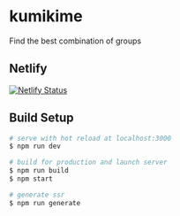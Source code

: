 # kumikime

Find the best combination of groups

## Netlify

[![Netlify Status](https://api.netlify.com/api/v1/badges/fbf92c96-1b4e-4c43-8018-b40bc0820713/deploy-status)](https://app.netlify.com/sites/kumikime/deploys)



## Build Setup

``` bash
# serve with hot reload at localhost:3000
$ npm run dev

# build for production and launch server
$ npm run build
$ npm start

# generate ssr
$ npm run generate
```
